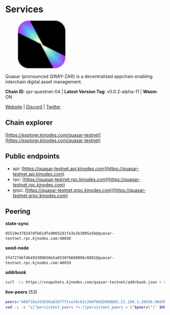 # Services

<figure><img src="https://raw.githubusercontent.com/kj89/cosmos-images/main/logos/quasar.png" width="150" alt=""><figcaption></figcaption></figure>

Quasar (pronounced QWAY-ZAR) is a decentralized  appchain enabling interchain digital asset management.

**Chain ID**: qsr-questnet-04 | **Latest Version Tag**: v0.0.2-alpha-11 | **Wasm**: ON

[Website](https://www.quasar.fi) | [Discord](https://discord.gg/quasarfi) | [Twitter](https://twitter.com/QuasarFi)




## Chain explorer
[https://explorer.kjnodes.com/quasar-testnet](https://explorer.kjnodes.com/quasar-testnet)

## Public endpoints

* api: [https://quasar-testnet.api.kjnodes.com](https://quasar-testnet.api.kjnodes.com)
* rpc: [https://quasar-testnet.rpc.kjnodes.com](https://quasar-testnet.rpc.kjnodes.com)
* grpc: [https://quasar-testnet.grpc.kjnodes.com](https://quasar-testnet.grpc.kjnodes.com)

## Peering

**state-sync**

```text
d5519e378247dfb61dfe90652d1fe3e2b3005a5b@quasar-testnet.rpc.kjnodes.com:48656
```

**seed-node**

```text
3f472746f46493309650e5a033076689996c8881@quasar-testnet.rpc.kjnodes.com:48659
```

**addrbook**
```bash
curl -Ls https://snapshots.kjnodes.com/quasar-testnet/addrbook.json > $HOME/.quasarnode/config/addrbook.json
```

**live-peers** (53)
```bash
peers="408f1be2d3b30a82bf7f1ce34cb2c20df68d200d@65.21.180.1:26656,06ddb9582eb76c787a219d431d41faf4674783f1@65.109.112.20:11174,38cf4c8da13354be52a824a0a2d0db0f3884c312@5.9.70.180:15661,d5519e378247dfb61dfe90652d1fe3e2b3005a5b@65.109.68.190:48656,b1cc0c2607cb67d995e8e28a7a45ad158374d426@217.76.57.193:29656,b63d8a5c9a7437301373c5d8b2162e0e464f5058@80.76.235.194:29656,aa57ed06ce3035deb631981db1a58380b902200f@149.102.157.17:29656,1e462e5f6a64b2462dfe03c36fd2cd50c81fa82e@93.92.205.213:29656,02f5292d3fe207601121d1f50454654d4e2c5fe3@164.92.220.102:29656,b3bc01f715c758e2fb73317f9f3a2fd6779390c9@194.5.152.21:48656,bdf1f9b45c6295fe33b3d55ba2bec23564e0b5ea@185.244.180.226:48656,9dad9cbe1e9144c63978a89713e3729286e91bcf@217.76.53.59:29656,fb962ccc40928aa7017dd6f7ac532c096ac6095b@43.156.71.242:26656,ad0b4874462c6631daca2db6c15fc3d83403fafd@176.124.221.179:29656,d4ab71a7900dd5385e0b14c7643909ecb1e7f740@37.193.148.147:29656,966acc999443bae0857604a9fce426b5e09a7409@65.108.105.48:18256,4faccbcefd26546a2a23d8df15265ab12790b54c@43.156.66.10:26656,28d7fe2e8ce81c289af470ddddf39aa4b16569f7@185.198.27.139:34656,f451153ab4eea029f58d4a5f48f67981f356525b@89.116.25.51:11656,fbe1a528a295cedee9174fcbd64f450d00fc6e8b@217.76.57.202:29656,aacc67ca4c85362f9745c3a3d4053d86eef6575b@43.156.243.147:26656,bfe2fd43104cd931ddd933922af3f27e3e281b10@178.62.93.227:29656,c8cbf27f6f786113e11dfc9d51ae0aa90e5097a3@43.156.62.187:26656,d9f8b98c0de96320b16cc696eb5adbc54b4da84c@154.38.161.212:29656,eeb4f094eaa62841b4a9a73f0560d6aa1fa87482@65.108.231.124:29656,658394ac631ecf25cf74d109149f64e556adf05c@65.108.152.234:26656,596474521decfc6894f6632d8aa87663c1b4104c@213.239.215.165:45656,3d3cff9f3c02e2c26deae10e1af577e6345576a8@149.102.136.176:30656,5c2a752c9b1952dbed075c56c600c3a79b58c395@95.214.52.139:27146,636de4ebe062a133cbf597347958d71a2e3ce154@139.59.138.252:26656,d180db30e85ff9f28cc678c0b22a8454cfb1032c@43.159.38.200:26656,fbdde323ace217badc53c4394a10272152f87c29@43.159.61.5:26656,52cba849d90ab8b318d3105e72a992d43fb65402@185.169.252.224:48656,d807ec3bddcecb8671c560a5effd01be7774eb72@43.134.164.51:26656,5b381d31f99655895cbf673213846bed3f0ff553@185.209.223.240:48656,c4786a31543fee37c8db63a38539be23d9bdef06@5.78.67.243:53656,2230a057a5d928036e3f557d582fad283c590c40@194.180.176.197:48656,d566d6c7b1af60d8302e5273346a0d3a3ef36472@81.0.220.178:18656,16d9590bd9fab1b9cede20bcdc6b4617a736afe4@84.21.171.32:48656,1a661529a5ac3b11eec13822811d2849bbea92c8@95.179.202.250:26656,bcd8688b8a3081f8a6372b700942a9a0f32d160a@80.65.211.124:48656,f96efd8f9928f3456cb7007c73e1007ffecb9877@80.65.211.45:48656,4dd300fac3594d19378ffe618726e580e19ceaa9@84.21.171.221:48656,ea60ad5db795f3d181d20b75e20edbdbd59d2e95@43.153.206.42:26656,a5f9edd8734e0f9d87142cfde9ad17168dfd0b8c@194.5.152.195:48656,64998faba5743751d35365e97494982d69fff579@192.145.37.7:48656,8c65d5773f394768927ce095391cdc9c5fc2e04f@43.159.37.101:26656,79b42549263b73c1bd79faa4535e7befd104e977@194.180.176.58:48656,0daf7c74de485e09898e627b1eb633c57498336c@129.226.213.212:26656,ffbdfbd451d35af7a557eee36829244096b66911@65.108.141.109:37656,dab8ba0ab909428cb5aa4949ce50c6d8529b4ae4@43.156.234.151:26656,b0435968e01bac51b74ab4d7f424a275789514dc@45.151.122.77:48656,b40049e4014c4742866e18e856254a1441d3a613@45.94.209.105:48656"
sed -i -e "s|^persistent_peers *=.*|persistent_peers = \"$peers\"|" $HOME/.quasarnode/config/config.toml
```
